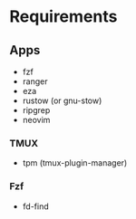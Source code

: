 # Requirements
## Apps
- fzf
- ranger
- eza
- rustow (or gnu-stow)
- ripgrep
- neovim

### TMUX
- tpm (tmux-plugin-manager)

### Fzf
- fd-find
